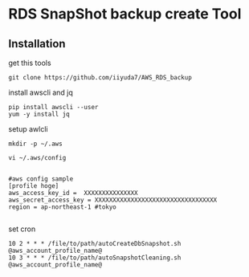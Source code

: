 # RDS SnapShot backup create Tool

## Installation

get this tools
```
git clone https://github.com/iiyuda7/AWS_RDS_backup
```

install awscli and jq 
```
pip install awscli --user
yum -y install jq
```
setup awlcli
```
mkdir -p ~/.aws

vi ~/.aws/config


#aws config sample
[profile hoge]
aws_access_key_id =  XXXXXXXXXXXXXXX
aws_secret_access_key = XXXXXXXXXXXXXXXXXXXXXXXXXXXXXXXXXX
region = ap-northeast-1 #tokyo


```
set cron
```
10 2 * * * /file/to/path/autoCreateDbSnapshot.sh       @aws_account_profile_name@
10 3 * * * /file/to/path/autoSnapshotCleaning.sh  @aws_account_profile_name@
```


